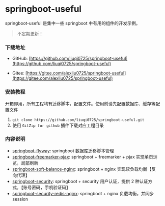 # springboot-useful

springboot-useful 是集中一些 springboot 中有用的组件的开发示例。

> 不定期更新！


### 下载地址

+ GitHub: [https://github.com/liuqi0725/springboot-useful](https://github.com/liuqi0725/springboot-useful)

+ Gitee: [https://gitee.com/alexliu0725/springboot-useful](https://gitee.com/alexliu0725/springboot-useful)

### 安装教程

开箱即用，所有工程均有迁移脚本，配置文件。使用前请先配置数据库、缓存等配置文件

1. `git clone https://github.com/liuqi0725/springboot-useful.git`
2. 使用 `GitZip for github` 插件下载对应工程目录


### 内容说明

+ [springboot-flyway](https://github.com/liuqi0725/springboot-useful/tree/master/springboot-flyway): springboot 数据库迁移脚本管理
+ [springboot-freemarker-pjax](https://github.com/liuqi0725/springboot-useful/tree/master/springboot-freemarker-pjax): springboot + freemarker + pjax 实现单页浏览，局部刷新
+ [springboot-soft-balance-nginx](https://github.com/liuqi0725/springboot-useful/tree/master/springboot-soft-balance-nginx): springboot + nginx 实现软负载均衡【反向代理】
+ [springboot-security](https://github.com/liuqi0725/springboot-useful/tree/master/springboot-security): springboot + security 用户认证，提供 2 种认证方式，【账号密码，手机验证码】
+ [springboot-security-redis-nginx](https://github.com/liuqi0725/springboot-useful/tree/master/springboot-security-redis-nginx): springboot + nginx 负载均衡，并同步session


